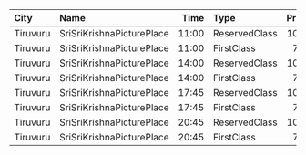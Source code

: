 | City     | Name                      |  Time | Type          | Price | Capacity | Booked |
| :------- | :------------------------ | ----: | :------------ | ----: | -------: | -----: |
| Tiruvuru | SriSriKrishnaPicturePlace | 11:00 | ReservedClass |  100₹ |      259 |    138 |
| Tiruvuru | SriSriKrishnaPicturePlace | 11:00 | FirstClass    |   70₹ |       65 |     65 |
| Tiruvuru | SriSriKrishnaPicturePlace | 14:00 | ReservedClass |  100₹ |      259 |    138 |
| Tiruvuru | SriSriKrishnaPicturePlace | 14:00 | FirstClass    |   70₹ |       65 |     65 |
| Tiruvuru | SriSriKrishnaPicturePlace | 17:45 | ReservedClass |  100₹ |      259 |    138 |
| Tiruvuru | SriSriKrishnaPicturePlace | 17:45 | FirstClass    |   70₹ |       65 |     65 |
| Tiruvuru | SriSriKrishnaPicturePlace | 20:45 | ReservedClass |  100₹ |      259 |    138 |
| Tiruvuru | SriSriKrishnaPicturePlace | 20:45 | FirstClass    |   70₹ |       65 |     65 |